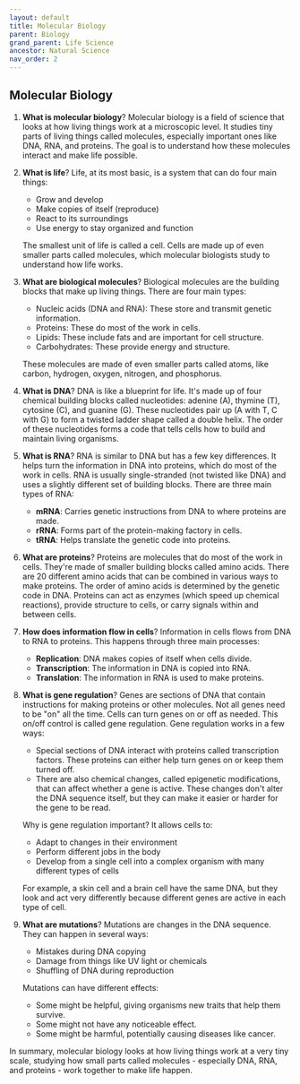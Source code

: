 ```yaml
---
layout: default
title: Molecular Biology
parent: Biology
grand_parent: Life Science
ancestor: Natural Science
nav_order: 2
---
```


## Molecular Biology

1. **What is molecular biology**? Molecular biology is a field of science that looks at how living things work at a microscopic level. It studies tiny parts of living things called molecules, especially important ones like DNA, RNA, and proteins. The goal is to understand how these molecules interact and make life possible.

2. **What is life**? Life, at its most basic, is a system that can do four main things:
    - Grow and develop
    - Make copies of itself (reproduce)
    - React to its surroundings
    - Use energy to stay organized and function

    The smallest unit of life is called a cell. Cells are made up of even smaller parts called molecules, which molecular biologists study to understand how life works.

3. **What are biological molecules**? Biological molecules are the building blocks that make up living things. There are four main types:
    - Nucleic acids (DNA and RNA): These store and transmit genetic information.
    - Proteins: These do most of the work in cells.
    - Lipids: These include fats and are important for cell structure.
    - Carbohydrates: These provide energy and structure.

    These molecules are made of even smaller parts called atoms, like carbon, hydrogen, oxygen, nitrogen, and phosphorus.

4. **What is DNA**? DNA is like a blueprint for life. It's made up of four chemical building blocks called nucleotides: adenine (A), thymine (T), cytosine (C), and guanine (G). These nucleotides pair up (A with T, C with G) to form a twisted ladder shape called a double helix. The order of these nucleotides forms a code that tells cells how to build and maintain living organisms.

5. **What is RNA**? RNA is similar to DNA but has a few key differences. It helps turn the information in DNA into proteins, which do most of the work in cells. RNA is usually single-stranded (not twisted like DNA) and uses a slightly different set of building blocks. There are three main types of RNA:
    - **mRNA**: Carries genetic instructions from DNA to where proteins are made.
    - **rRNA**: Forms part of the protein-making factory in cells.
    - **tRNA**: Helps translate the genetic code into proteins.

6. **What are proteins**? Proteins are molecules that do most of the work in cells. They're made of smaller building blocks called amino acids. There are 20 different amino acids that can be combined in various ways to make proteins. The order of amino acids is determined by the genetic code in DNA. Proteins can act as enzymes (which speed up chemical reactions), provide structure to cells, or carry signals within and between cells.

7. **How does information flow in cells**? Information in cells flows from DNA to RNA to proteins. This happens through three main processes:
    - **Replication**: DNA makes copies of itself when cells divide.
    - **Transcription**: The information in DNA is copied into RNA.
    - **Translation**: The information in RNA is used to make proteins.

8. **What is gene regulation**? Genes are sections of DNA that contain instructions for making proteins or other molecules. Not all genes need to be "on" all the time. Cells can turn genes on or off as needed. This on/off control is called gene regulation. Gene regulation works in a few ways:
    - Special sections of DNA interact with proteins called transcription factors. These proteins can either help turn genes on or keep them turned off.
    - There are also chemical changes, called epigenetic modifications, that can affect whether a gene is active. These changes don't alter the DNA sequence itself, but they can make it easier or harder for the gene to be read.

    Why is gene regulation important? It allows cells to:
    - Adapt to changes in their environment
    - Perform different jobs in the body
    - Develop from a single cell into a complex organism with many different types of cells

    For example, a skin cell and a brain cell have the same DNA, but they look and act very differently because different genes are active in each type of cell.

9. **What are mutations**? Mutations are changes in the DNA sequence. They can happen in several ways:
    - Mistakes during DNA copying
    - Damage from things like UV light or chemicals
    - Shuffling of DNA during reproduction

    Mutations can have different effects:
    - Some might be helpful, giving organisms new traits that help them survive.
    - Some might not have any noticeable effect.
    - Some might be harmful, potentially causing diseases like cancer.

In summary, molecular biology looks at how living things work at a very tiny scale, studying how small parts called molecules - especially DNA, RNA, and proteins - work together to make life happen.
